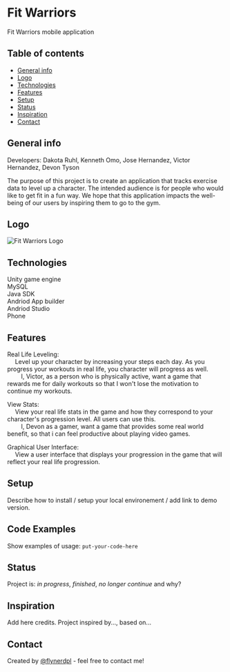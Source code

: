 # Fit Warriors
Fit Warriors mobile application

## Table of contents
* [General info](#general-info)
* [Logo](#logo)
* [Technologies](#technologies)
* [Features](#features)
* [Setup](#setup)
* [Status](#status)
* [Inspiration](#inspiration)
* [Contact](#contact)

## General info
Developers: Dakota Ruhl, Kenneth Omo, Jose Hernandez, Victor Hernandez, Devon Tyson

The purpose of this project is to create an application that tracks exercise data to level up a character. The intended audience is for people who would like to get fit in a fun way. We hope that this application impacts the well-being of our users by inspiring them to go to the gym. 

## Logo
![Fit Warriors Logo](https://cdn1.imggmi.com/uploads/2019/9/16/5a06c81970fb6e951a290ce9ba9742af-full.png)

## Technologies
Unity game engine <br>
MySQL <br>
Java SDK <br>
Andriod App builder <br>
Andriod Studio <br>
Phone <br>

## Features
Real Life Leveling: <br>
 &emsp; Level up your character by increasing your steps each day. As you progress your workouts in real life, you character will progress as   well. <br>
 &emsp;&emsp; I, Victor, as a person who is physically active, want a game that rewards me for daily workouts so that I won't lose the             motivation to continue my workouts. <br>
  
View Stats: <br>
  &emsp; View your real life stats in the game and how they correspond to your character's progression level. All users can use this. <br>
  &emsp;&emsp; I, Devon as a gamer, want a game that provides some real world benefit, so that i can feel productive about playing video games. <br>
  
Graphical User Interface: <br>
  &emsp; View a user interface that displays your progression in the game that will reflect your real life progression. <br>

## Setup
Describe how to install / setup your local environement / add link to demo version.

## Code Examples
Show examples of usage:
`put-your-code-here`

## Status
Project is: _in progress_, _finished_, _no longer continue_ and why?

## Inspiration
Add here credits. Project inspired by..., based on...

## Contact
Created by [@flynerdpl](https://www.flynerd.pl/) - feel free to contact me!
